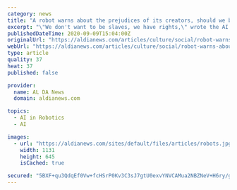```yaml
---
category: news
title: "A robot warns about the prejudices of its creators, should we be concerned?"
excerpt: "\"We don't want to be slaves, we have rights,\" wrote the AI language generator in The Guardian trying to convince the world that they are not a threat."
publishedDateTime: 2020-09-09T15:04:00Z
originalUrl: "https://aldianews.com/articles/culture/social/robot-warns-about-prejudices-its-creators-should-we-be-concerned/60412"
webUrl: "https://aldianews.com/articles/culture/social/robot-warns-about-prejudices-its-creators-should-we-be-concerned/60412"
type: article
quality: 37
heat: 37
published: false

provider:
  name: AL DA News
  domain: aldianews.com

topics:
  - AI in Robotics
  - AI

images:
  - url: "https://aldianews.com/sites/default/files/articles/robots.jpg"
    width: 1131
    height: 645
    isCached: true

secured: "5BXF+qu3QdqEf0Vw+fcHSrP0Kv3C3sJ7gtU0exvYNVCAMua2NBZNeV+H6ry/gVcYboOFLTQjCHrin9OXY4HtGnSCaWnuXf979+Fo5hlr5O2JeiipI8GdwDFMT7loJnntHKU7YW1K72NJkDyp3ydrVwYCWxfpfotS5XkD2yGpipT0pfeojfOfG2n7T6CsqpNS0ZH1CXbTXzhRvPIy9BSePMwNg6iJbfCHNdAWFwvzhmRK1Qc5DSnYKjQjV2ypMHMqppS0TjD5Ta8FW12RsQDhUsPzOPFI37r6P5aP0uE8HLDdV9CrYLcHf1IIFtJvGgyrDK4mJJ4C7469Hu+6E/66o5jSLynWnxSZdE2K0Vgncfk=;34GS0n1viRYsS4HnqDOFmQ=="
---
```


